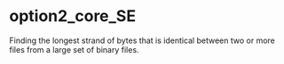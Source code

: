 # option2_core_SE
Finding the longest strand of bytes that is identical between two or more files from a large set of binary files.
